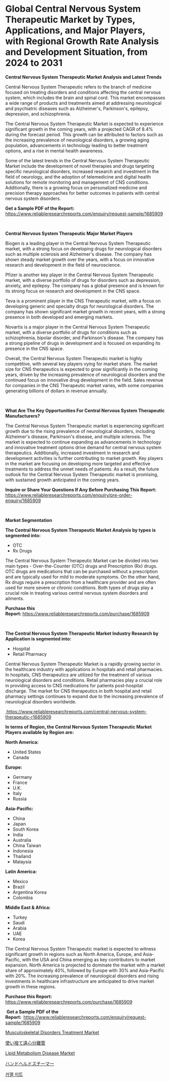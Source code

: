 <p><h1>Global Central Nervous System Therapeutic Market by Types, Applications, and Major Players, with Regional Growth Rate Analysis and Development Situation, from 2024 to 2031</h1></p><p><strong>Central Nervous System Therapeutic Market Analysis and Latest Trends</strong></p>
<p><p>Central Nervous System Therapeutic refers to the branch of medicine focused on treating disorders and conditions affecting the central nervous system, which includes the brain and spinal cord. This market encompasses a wide range of products and treatments aimed at addressing neurological and psychiatric diseases such as Alzheimer's, Parkinson's, epilepsy, depression, and schizophrenia.</p><p>The Central Nervous System Therapeutic Market is expected to experience significant growth in the coming years, with a projected CAGR of 8.4% during the forecast period. This growth can be attributed to factors such as the increasing prevalence of neurological disorders, a growing aging population, advancements in technology leading to better treatment options, and a rise in mental health awareness.</p><p>Some of the latest trends in the Central Nervous System Therapeutic Market include the development of novel therapies and drugs targeting specific neurological disorders, increased research and investment in the field of neurology, and the adoption of telemedicine and digital health solutions for remote monitoring and management of CNS conditions. Additionally, there is a growing focus on personalized medicine and precision therapy approaches for better outcomes in patients with central nervous system disorders.</p></p>
<p><strong>Get a Sample PDF of the Report:&nbsp;</strong> <a href="https://www.reliableresearchreports.com/enquiry/request-sample/1685909">https://www.reliableresearchreports.com/enquiry/request-sample/1685909</a></p>
<p>&nbsp;</p>
<p><strong>Central Nervous System Therapeutic Major Market Players</strong></p>
<p><p>Biogen is a leading player in the Central Nervous System Therapeutic market, with a strong focus on developing drugs for neurological disorders such as multiple sclerosis and Alzheimer's disease. The company has shown steady market growth over the years, with a focus on innovative research and development in the field of neuroscience.</p><p>Pfizer is another key player in the Central Nervous System Therapeutic market, with a diverse portfolio of drugs for disorders such as depression, anxiety, and epilepsy. The company has a global presence and is known for its strong focus on research and development in the CNS space.</p><p>Teva is a prominent player in the CNS Therapeutic market, with a focus on developing generic and specialty drugs for neurological disorders. The company has shown significant market growth in recent years, with a strong presence in both developed and emerging markets.</p><p>Novartis is a major player in the Central Nervous System Therapeutic market, with a diverse portfolio of drugs for conditions such as schizophrenia, bipolar disorder, and Parkinson's disease. The company has a strong pipeline of drugs in development and is focused on expanding its presence in the CNS space.</p><p>Overall, the Central Nervous System Therapeutic market is highly competitive, with several key players vying for market share. The market size for CNS therapeutics is expected to grow significantly in the coming years, driven by the increasing prevalence of neurological disorders and the continued focus on innovative drug development in the field. Sales revenue for companies in the CNS Therapeutic market varies, with some companies generating billions of dollars in revenue annually.</p></p>
<p>&nbsp;</p>
<p><strong>What Are The Key Opportunities For Central Nervous System Therapeutic Manufacturers?</strong></p>
<p><p>The Central Nervous System Therapeutic market is experiencing significant growth due to the rising prevalence of neurological disorders, including Alzheimer's disease, Parkinson's disease, and multiple sclerosis. The market is expected to continue expanding as advancements in technology and innovative treatment options drive demand for central nervous system therapeutics. Additionally, increased investment in research and development activities is further contributing to market growth. Key players in the market are focusing on developing more targeted and effective treatments to address the unmet needs of patients. As a result, the future outlook for the Central Nervous System Therapeutic market is promising, with sustained growth anticipated in the coming years.</p></p>
<p><strong>Inquire or Share Your Questions If Any Before Purchasing This Report:</strong> <a href="https://www.reliableresearchreports.com/enquiry/pre-order-enquiry/1685909">https://www.reliableresearchreports.com/enquiry/pre-order-enquiry/1685909</a></p>
<p>&nbsp;</p>
<p><strong>Market Segmentation</strong></p>
<p><strong>The Central Nervous System Therapeutic Market Analysis by types is segmented into:</strong></p>
<p><ul><li>OTC</li><li>Rx Drugs</li></ul></p>
<p><p>The Central Nervous System Therapeutic Market can be divided into two main types - Over-the-Counter (OTC) drugs and Prescription (Rx) drugs. OTC drugs are medications that can be purchased without a prescription and are typically used for mild to moderate symptoms. On the other hand, Rx drugs require a prescription from a healthcare provider and are often used for more severe or chronic conditions. Both types of drugs play a crucial role in treating various central nervous system disorders and ailments.</p></p>
<p><strong>Purchase this Report:&nbsp;</strong><a href="https://www.reliableresearchreports.com/purchase/1685909">https://www.reliableresearchreports.com/purchase/1685909</a></p>
<p>&nbsp;</p>
<p><strong>The Central Nervous System Therapeutic Market Industry Research by Application is segmented into:</strong></p>
<p><ul><li>Hospital</li><li>Retail Pharmacy</li></ul></p>
<p><p>Central Nervous System Therapeutic Market is a rapidly growing sector in the healthcare industry with applications in hospitals and retail pharmacies. In hospitals, CNS therapeutics are utilized for the treatment of various neurological disorders and conditions. Retail pharmacies play a crucial role in providing access to CNS medications for patients post-hospital discharge. The market for CNS therapeutics in both hospital and retail pharmacy settings continues to expand due to the increasing prevalence of neurological disorders worldwide.</p></p>
<p><a href="https://www.reliableresearchreports.com/central-nervous-system-therapeutic-r1685909">&nbsp;https://www.reliableresearchreports.com/central-nervous-system-therapeutic-r1685909</a></p>
<p><strong>In terms of Region, the Central Nervous System Therapeutic Market Players available by Region are:</strong></p>
<p>
    <p> <strong> North America: </strong>
        <ul>
            <li>United States</li>
            <li>Canada</li>
        </ul>
        </p> 
    <p> <strong> Europe: </strong>
        <ul>
            <li>Germany</li>
            <li>France</li>
            <li>U.K.</li>
            <li>Italy</li>
            <li>Russia</li>
        </ul>
        </p> 
    <p> <strong> Asia-Pacific: </strong>
        <ul>
            <li>China</li>
            <li>Japan</li>
            <li>South Korea</li>
            <li>India</li>
            <li>Australia</li>
            <li>China Taiwan</li>
            <li>Indonesia</li>
            <li>Thailand</li>
            <li>Malaysia</li>
        </ul>
        </p> 
    <p> <strong> Latin America: </strong>
        <ul>
            <li>Mexico</li>
            <li>Brazil</li>
            <li>Argentina Korea</li>
            <li>Colombia</li>
        </ul>
        </p> 
    <p> <strong> Middle East & Africa: </strong>
        <ul>
            <li>Turkey</li>
            <li>Saudi</li>
            <li>Arabia</li>
            <li>UAE</li>
            <li>Korea</li>
        </ul>
    </p>
    </p>
<p><p>The Central Nervous System Therapeutic market is expected to witness significant growth in regions such as North America, Europe, and Asia-Pacific, with the USA and China emerging as key contributors to market expansion. North America is projected to dominate the market with a market share of approximately 40%, followed by Europe with 30% and Asia-Pacific with 20%. The increasing prevalence of neurological disorders and rising investments in healthcare infrastructure are anticipated to drive market growth in these regions.</p></p>
<p><strong>Purchase this Report: </strong><a href="https://www.reliableresearchreports.com/purchase/1685909">https://www.reliableresearchreports.com/purchase/1685909</a></p>
<p>&nbsp;<strong>Get a Sample PDF of the Report:&nbsp;&nbsp;</strong><a href="https://www.reliableresearchreports.com/enquiry/request-sample/1685909">https://www.reliableresearchreports.com/enquiry/request-sample/1685909</a></p>
<p><strong></strong></p>
<p><p><a href="https://github.com/Whitneyboyettebo9kiw7yr13/Market-Research-Report-List-2/blob/main/musculoskeletal-disorders-treatment-market.md">Musculoskeletal Disorders Treatment Market</a></p><p><a href="https://github.com/adcxff01450218/Market-Research-Report-List-2/blob/main/666453346405.md">使い捨て遠心分離管</a></p><p><a href="https://github.com/sonuprakash1/Market-Research-Report-List-2/blob/main/lipid-metabolism-disease-market.md">Lipid Metabolism Disease Market</a></p><p><a href="https://github.com/ReyesKohler20231/Market-Research-Report-List-1/blob/main/207830646406.md">ハンドヘルドスチーマー</a></p><p><a href="https://github.com/Elenrrera7685/Market-Research-Report-List-1/blob/main/936713442331.md">카멜 미트</a></p></p>